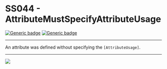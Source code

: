 # SS044 - AttributeMustSpecifyAttributeUsage

[![Generic badge](https://img.shields.io/badge/Severity-Warning-yellow.svg)](https://shields.io/) [![Generic badge](https://img.shields.io/badge/CodeFix-Yes-green.svg)](https://shields.io/)

---

An attribute was defined without specifying the `[AttributeUsage]`.

---

![](./attachments/SS001.gif)